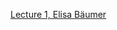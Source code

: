 [Lecture 1, Elisa Bäumer](https://mail.google.com/mail/u/0/#search/ilya/QgrcJHsbkdtqPQhGdDzRjsvCrvzhVpxDzKG?projector=1)
